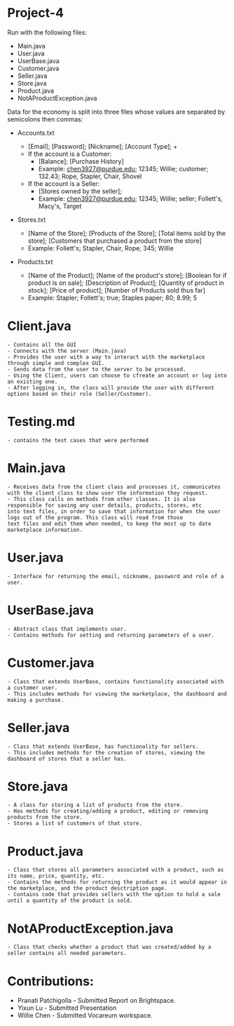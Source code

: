 # Project-4
Run with the following files:
  - Main.java
  - User.java
  - UserBase.java
  - Customer.java
  - Seller.java
  - Store.java
  - Product.java
  - NotAProductException.java
  
Data for the economy is split into three files whose values are separated by semicolons then commas:
  - Accounts.txt
    - [Email]; [Password]; [Nickname]; [Account Type]; +
    - If the account is a Customer:
      - [Balance]; [Purchase History]
      - Example: chen3927@purdue.edu; 12345; Willie; customer; 132.43; Rope, Stapler, Chair, Shovel
    - If the account is a Seller:
      - [Stores owned by the seller];
      - Example: chen3927@purdue.edu; 12345; Willie; seller; Follett's, Macy's, Target
      
  - Stores.txt
    - [Name of the Store]; [Products of the Store]; [Total items sold by the store]; [Customers that purchased a product from the store]
    - Example: Follett's; Stapler, Chair, Rope; 345; Willie
    
  - Products.txt
    - [Name of the Product]; [Name of the product's store]; [Boolean for if product is on sale]; [Description of Product]; [Quantity of product in stock]; [Price of product]; [Number of Products sold thus far]
     - Example: Stapler; Follett's; true; Staples paper; 80; 8.99; 5

  # Client.java
    - Contains all the GUI
    - Connects with the server (Main.java)
    - Provides the user with a way to interact with the marketplace through simple and complex GUI.
    - Sends data from the user to the server to be processed.
    - Using the Client, users can choose to cfreate an account or log into an existing one.
    - After logging in, the class will provide the user with different options based on their role (Seller/Customer).
  # Testing.md
    - contains the test cases that were performed
  # Main.java
    - Receives data from the client class and processes it, communicates with the client class to show user the information they request.
    - This class calls on methods from other classes. It is also responsible for saving any user details, products, stores, etc 
    into text files, in order to save that information for when the user logs out of the program. This class will read from those 
    text files and edit them when needed, to keep the most up to date marketplace information.
  # User.java
    - Interface for returning the email, nickname, password and role of a user.
  # UserBase.java
    - Abstract class that implements user.
    - Contains methods for setting and returning parameters of a user.
  # Customer.java
    - Class that extends UserBase, contains functionality associated with a customer user.
    - This includes methods for viewing the marketplace, the dashboard and making a purchase.
  # Seller.java
    - Class that extends UserBase, has functionality for sellers.
    - This includes methods for the creation of stores, viewing the dashboard of stores that a seller has.
  # Store.java
    - A class for storing a list of products from the store.
    - Has methods for creating/adding a product, editing or removing products from the store.
    - Stores a list of customers of that store.
  # Product.java
    - Class that stores all parameters associated with a product, such as its name, price, quantity, etc.
    - Contains the methods for returning the product as it would appear in the marketplace, and the product desctription page.
    - Contains code that provides sellers with the option to hold a sale until a quantity of the product is sold. 
  # NotAProductException.java
    - Class that checks whether a product that was created/added by a seller contains all needed parameters.


# Contributions:
- Pranati Patchigolla - Submitted Report on Brightspace.
- Yixun Lu - Submitted Presentation
- Willie Chen - Submitted Vocareum workspace.

